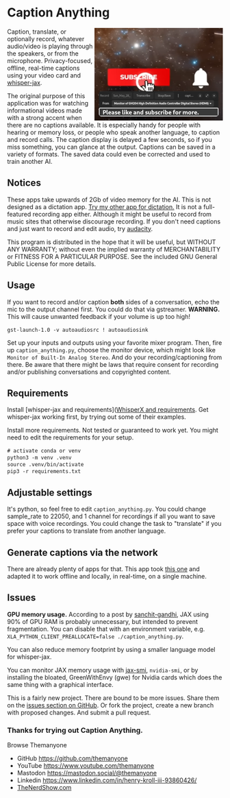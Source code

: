 # Caption Anything

<img src="img/ss.png" width="300" align="right">

Caption, translate, or optionally record, whatever audio/video is playing through the speakers, or from the microphone. Privacy-focused, offline, real-time captions using your video card and [whisper-jax](https://github.com/sanchit-gandhi/whisper-jax/).

The original purpose of this application was for watching informational videos made with a strong accent when there are no captions available. It is especially handy for people with hearing or memory loss, or people who speak another language, to caption and record calls. The caption display is delayed a few seconds, so if you miss something, you can glance at the output. Captions can be saved in a variety of formats. The saved data could even be corrected and used to train another AI.

## Notices

These apps take upwards of 2Gb of video memory for the AI. This is not designed as a dictation app. [Try my other app for dictation.](https://github.com/themanyone/whisper_dictation) It is not a full-featured recording app either. Although it might be useful to record from music sites that otherwise discourage recording. If you don't need captions and just want to record and edit audio, try [audacity](https://sourceforge.net/projects/audacity/).

This program is distributed in the hope that it will be useful, but WITHOUT ANY WARRANTY; without even the implied warranty of MERCHANTABILITY or FITNESS FOR A PARTICULAR PURPOSE. See the included GNU General Public License for more details.

## Usage

If you want to record and/or caption **both** sides of a conversation, echo the mic to the output channel first. You could do that via gstreamer. **WARNING.** This will cause unwanted feedback if your volume is up too high!

```
gst-launch-1.0 -v autoaudiosrc ! autoaudiosink
```

Set up your inputs and outputs using your favorite mixer program. Then, fire up `caption_anything.py`, choose the monitor device, which might look like `Monitor of Built-In Analog Stereo`. And do your recording/captioning from there. Be aware that there might be laws that require consent for recording and/or publishing conversations and copyrighted content.

## Requirements

Install [whisper-jax and requirements]([WhisperX and requirements](https://github.com/sanchit-gandhi/whisper-jax). Get whisper-jax working first, by trying out some of their examples.

Install more requirements. Not tested or guaranteed to work yet. You might need to edit the requirements for your setup.

```
# activate conda or venv
python3 -m venv .venv
source .venv/bin/activate
pip3 -r requirements.txt
```

## Adjustable settings

It's python, so feel free to edit `caption_anything.py`. You could change sample_rate to 22050, and 1 channel for recordings if all you want to save space with voice recordings. You could change the task to "translate" if you prefer your captions to translate from another language.

## Generate captions via the network

There are already plenty of apps for that. This app took [this one](https://github.com/sanchit-gandhi/whisper-jax/blob/main/app/app.py) and adapted it to work offline and locally, in real-time, on a single machine.

## Issues

**GPU memory usage.** According to a post by [sanchit-gandhi](https://github.com/sanchit-gandhi/whisper-jax/issues/7#issuecomment-1531124418), JAX using 90% of GPU RAM is probably unnecessary, but intended to prevent fragmentation. You can disable that with an environment variable, e.g. `XLA_PYTHON_CLIENT_PREALLOCATE=false ./caption_anything.py`.

You can also reduce memory footprint by using a smaller language model for whisper-jax.

You can monitor JAX memory usage with [jax-smi](https://github.com/ayaka14732/jax-smi), `nvidia-smi`, or by installing the bloated, GreenWithEnvy (gwe) for Nvidia cards which does the same thing with a graphical interface.

This is a fairly new project. There are bound to be more issues. Share them on the [issues section on GitHub](https://github.com/themanyone/caption_anything/issuess). Or fork the project, create a new branch with proposed changes. And submit a pull request.

### Thanks for trying out Caption Anything.

Browse Themanyone
- GitHub https://github.com/themanyone
- YouTube https://www.youtube.com/themanyone
- Mastodon https://mastodon.social/@themanyone
- Linkedin https://www.linkedin.com/in/henry-kroll-iii-93860426/
- [TheNerdShow.com](http://thenerdshow.com/)